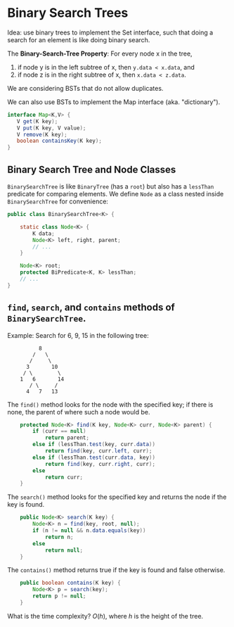 # Binary Search Trees

Idea: use binary trees to implement the Set interface, such that doing
a search for an element is like doing binary search.

The **Binary-Search-Tree Property**:
For every node x in the tree,
1. if node y is in the left subtree of x, then `y.data < x.data`, and
2. if node z is in the right subtree of x, then `x.data < z.data`.

We are considering BSTs that do not allow duplicates.

We can also use BSTs to implement the Map interface (aka. "dictionary").

```java
interface Map<K,V> {
   V get(K key);
   V put(K key, V value);
   V remove(K key);
   boolean containsKey(K key);
}
```

## Binary Search Tree and Node Classes

`BinarySearchTree` is like `BinaryTree` (has a `root`) but also
has a `lessThan` predicate for comparing elements.
We define `Node` as a class nested inside `BinarySearchTree` for
convenience:


``` java
public class BinarySearchTree<K> {

    static class Node<K> {
        K data;
        Node<K> left, right, parent;
        // ...
    }

    Node<K> root;
    protected BiPredicate<K, K> lessThan;
    // ...
}
```

## `find`, `search`, and `contains` methods of `BinarySearchTree`.

Example: Search for 6, 9, 15 in the following tree:

```
          8
        /   \
       /     \
      3       10
     / \        \
    1   6       14
       / \     /
      4   7   13
```

The `find()` method looks for the node with the specified key; if there is none,
the parent of where such a node would be.

```java
    protected Node<K> find(K key, Node<K> curr, Node<K> parent) {
        if (curr == null)
            return parent;
        else if (lessThan.test(key, curr.data))
            return find(key, curr.left, curr);
        else if (lessThan.test(curr.data, key))
            return find(key, curr.right, curr);
        else
            return curr;
    }
```

The `search()` method looks for the specified key and returns the node
if the key is found.

```java
    public Node<K> search(K key) {
        Node<K> n = find(key, root, null);
        if (n != null && n.data.equals(key))
            return n;
        else
            return null;
    }
```

The `contains()` method returns true if the key is found and false otherwise.

```java
    public boolean contains(K key) {
        Node<K> p = search(key);
        return p != null;
    }
```

What is the time complexity? $O(h)$, where $h$ is the height of the tree.

<!-- ## **Student in-class exercise**:  -->

<!-- `insert` into a binary search tree using the `find` method. -->

<!-- Return the inserted node, -->
<!-- or null if the key is already in the tree. -->









<!-- Solution: -->

<!--     public Node insert(K key) { -->
<!--         Node n = find(key, root, null); -->
<!--         if (n == null){ -->
<!--             root = new Node(key); -->
<!--             return root; -->
<!--         } else if (lessThan(key, n.data)) { -->
<!--             Node x = new Node(key); -->
<!--             n.left = x; -->
<!--             return x; -->
<!--         }  else if (lessThan(n.data, key)) { -->
<!--             Node x = new Node(key); -->
<!--             n.right = x; -->
<!--             return x; -->
<!--         } else -->
<!--             return null; -->
<!--     } -->

<!-- What is the time complexity? answer: O(h) where h is the height of the tree. -->


<!-- ## Remove node z -->

<!-- * Case 1: (no left child) -->

<!--           |              | -->
<!--         z=o              A -->
<!--            \       ==> -->
<!--             A -->

<!-- * Case 2: (no right child) -->

<!--             |            | -->
<!--           z=o            A -->
<!--            /       ==> -->
<!--           A -->

<!-- * Case 3: Two children -->

<!--              | -->
<!--            z=o -->
<!--             / \ -->
<!--            A   B -->

<!--     The main idea is to replace z with the node after z, which -->
<!--     is the first node y in subtree B. -->

<!--     Two cases to consider: -->

<!--     Case a) B is y -->

<!--              |                  | -->
<!--            z=o        ==>       y -->
<!--             / \                / \ -->
<!--            A   y              A   C -->
<!--                 \ -->
<!--                  C -->

<!--     Case b) B is not y (y is properly inside B) -->

<!--              |                  | -->
<!--            z=o        ==>       y -->
<!--             / \                / \ -->
<!--            A   B             A    B -->
<!--               ...                ... -->
<!--                |                  | -->
<!--                y                  C -->
<!--                 \ -->
<!--                  C       -->

<!--     What is the time complexity? answer: O(h) where h is the height -->

<!-- Solution for `remove`: -->

<!--     public void remove(T key) { -->
<!--        Node n = remove_helper(root, key); -->
<!-- 	   if (n != null) { -->
<!-- 	      root = n; -->
<!-- 	   } -->
<!--     } -->

<!--     private Node remove_helper(Node n, int key) { -->
<!--         if (n == null) { -->
<!--             return null; -->
<!--         } else if (lessThan(key, n.data)) { // remove in left subtree -->
<!--             n.left = remove_helper(n.left, key); -->
<!-- 			n.left.parent = n; -->
<!--             return n; -->
<!--         } else if (lessThan(n.data, key)) { // remove in right subtree -->
<!--             n.right = remove_helper(n.right, key); -->
<!-- 			n.right.parent = n; -->
<!--             return n; -->
<!--         } else { // remove this node -->
<!--             if (n.left == null) { -->
<!--                 return n.right; -->
<!--             } else if (n.right == null) { -->
<!--                 return n.left; -->
<!--             } else { // two children, replace with first of right subtree -->
<!--                 Node min = n.right.first(); // min == n.right -->
<!--                 n.data = min.data; -->
<!--                 n.right = n.right.delete_first(); // another helper function -->
<!-- 			    n.right.parent = n; -->
<!--                 return n; -->
<!--             } -->
<!--         } -->
<!--     } -->
